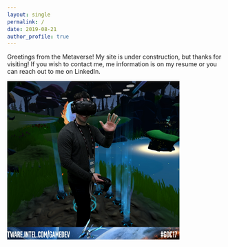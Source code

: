 ```yaml
---
layout: single
permalink: /
date: 2019-08-21
author_profile: true
---
```


Greetings from the Metaverse! My site is under construction, but thanks for visiting! If you wish to contact me, me information is on my resume or you can reach out to me on LinkedIn.

<a href="/assets/images/selfies/GDC2017.png" title="Hello">
  <img src="/assets/images/selfies/GDC2017.png" alt="Hello" style="width: 400px" />
</a> 